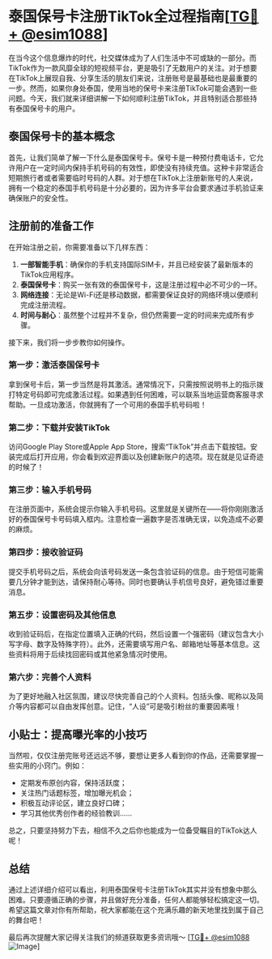 # 泰国保号卡注册TikTok全过程指南[[TG💪+ @esim1088](https://t.me/s/esim1088)]

在当今这个信息爆炸的时代，社交媒体成为了人们生活中不可或缺的一部分。而TikTok作为一款风靡全球的短视频平台，更是吸引了无数用户的关注。对于想要在TikTok上展现自我、分享生活的朋友们来说，注册账号是最基础也是最重要的一步。然而，如果你身处泰国，使用当地的保号卡来注册TikTok可能会遇到一些问题。今天，我们就来详细讲解一下如何顺利注册TikTok，并且特别适合那些持有泰国保号卡的用户。

## 泰国保号卡的基本概念

首先，让我们简单了解一下什么是泰国保号卡。保号卡是一种预付费电话卡，它允许用户在一定时间内保持手机号码的有效性，即使没有持续充值。这种卡非常适合短期旅行者或者需要临时号码的人群。对于想在TikTok上注册新账号的人来说，拥有一个稳定的泰国手机号码是十分必要的，因为许多平台会要求通过手机验证来确保账户的安全性。

## 注册前的准备工作

在开始注册之前，你需要准备以下几样东西：

1. **一部智能手机**：确保你的手机支持国际SIM卡，并且已经安装了最新版本的TikTok应用程序。
2. **泰国保号卡**：购买一张有效的泰国保号卡，这是注册过程中必不可少的一环。
3. **网络连接**：无论是Wi-Fi还是移动数据，都需要保证良好的网络环境以便顺利完成注册流程。
4. **时间与耐心**：虽然整个过程并不复杂，但仍然需要一定的时间来完成所有步骤。

接下来，我们将一步步教你如何操作。

### 第一步：激活泰国保号卡

拿到保号卡后，第一步当然是将其激活。通常情况下，只需按照说明书上的指示拨打特定号码即可完成激活过程。如果遇到任何困难，可以联系当地运营商客服寻求帮助。一旦成功激活，你就拥有了一个可用的泰国手机号码啦！

### 第二步：下载并安装TikTok

访问Google Play Store或Apple App Store，搜索“TikTok”并点击下载按钮。安装完成后打开应用，你会看到欢迎界面以及创建新账户的选项。现在就是见证奇迹的时候了！

### 第三步：输入手机号码

在注册页面中，系统会提示你输入手机号码。这里就是关键所在——将你刚刚激活好的泰国保号卡号码填入框内。注意检查一遍数字是否准确无误，以免造成不必要的麻烦。

### 第四步：接收验证码

提交手机号码之后，系统会向该号码发送一条包含验证码的信息。由于短信可能需要几分钟才能到达，请保持耐心等待。同时也要确认手机信号良好，避免错过重要消息。

### 第五步：设置密码及其他信息

收到验证码后，在指定位置填入正确的代码，然后设置一个强密码（建议包含大小写字母、数字及特殊字符）。此外，还需要填写用户名、邮箱地址等基本信息。这些资料将用于后续找回密码或其他紧急情况时使用。

### 第六步：完善个人资料

为了更好地融入社区氛围，建议尽快完善自己的个人资料。包括头像、昵称以及简介等内容都可以自由发挥创意。记住，“人设”可是吸引粉丝的重要因素哦！

## 小贴士：提高曝光率的小技巧

当然啦，仅仅注册完账号还远远不够，要想让更多人看到你的作品，还需要掌握一些实用的小窍门。例如：

- 定期发布原创内容，保持活跃度；
- 关注热门话题标签，增加曝光机会；
- 积极互动评论区，建立良好口碑；
- 学习其他优秀创作者的经验教训……

总之，只要坚持努力下去，相信不久之后你也能成为一位备受瞩目的TikTok达人呢！

## 总结

通过上述详细介绍可以看出，利用泰国保号卡注册TikTok其实并没有想象中那么困难。只要遵循正确的步骤，并且做好充分准备，任何人都能够轻松搞定这一切。希望这篇文章对你有所帮助，祝大家都能在这个充满乐趣的新天地里找到属于自己的舞台吧！

最后再次提醒大家记得关注我们的频道获取更多资讯哦～ [[TG💪+ @esim1088](https://t.me/s/esim1088) ![Image](https://i.postimg.cc/4NQfJmqS/Snipaste-2025-05-13-00-14-12.png)]